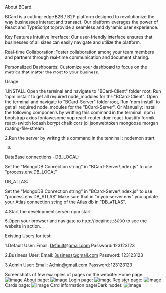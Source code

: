 About BCard.

BCard is a cutting-edge B2B / B2P platform designed to revolutionize the way businesses interact and transact.
Our platform leverages the power of React and TypeScript to provide a seamless and dynamic user experience.

Key Features
Intuitive Interface: Our user-friendly interface ensures that businesses of all sizes can easily navigate and utilize the platform.

Real-time Collaboration: Foster collaboration among your team members and partners through real-time communication and document sharing.

Personalized Dashboards: Customize your dashboard to focus on the metrics that matter the most to your business.

Usage

1.INSTALL
Open the terminal and navigate to "BCard-Client" folder root, Run 'npm install' to get all required node_modules for the "BCard-Client".
Open the terminal and navigate to "BCard-Server" folder root, Run 'npm install' to get all required node_modules for the "BCard-Server".
Or Manually:
Install the following components by writting this command in the terminal:
npm i bootstrap axios fontawesome yup react-router-dom react-toastify formik react-switch lodash bcrypt chalk cors joi jsonwebtoken mongoose morgan roating-file-stream

2.Run the server by writing this command in the terminal :
nodemon start

3.
DataBase connections -
DB_LOCAL:

Set the "MongoDB Connection string" in "BCard-Server\index.js" to use "process.env.DB_LOCAL"

DB_ATLAS:

Set the "MongoDB Connection string" in "BCard-Server\index.js" to use "process.env.DB_ATLAS"
Make sure that in "myob-server.env" you update your Atlas connection string of the Atlas db in "DB_ATLAS".

4.Start the development server: npm start

5.Open your browser and navigate to http://localhost:3000 to see the website in action.

Existing Users for test:

1.Default User:
Email: Default@gmail.com
Password: 123123123

2.Business User:
Email: Business@gmail.com
Password: 123123123

3.Admin User:
Email: Admin@gmail.com
Password: 123123123


Screenshots of few examples of pages on the website:
Home page:
![image](https://github.com/298Ron/bcard/assets/132360307/092c8bb2-e5f2-4836-83aa-5f2fbbcf2a8d)
About page:
![image](https://github.com/298Ron/bcard/assets/132360307/e8072aca-5ac4-4f8d-9056-d6c49afdad65)
Login page:
![image](https://github.com/298Ron/bcard/assets/132360307/aa710967-7b61-48de-9a9b-36aaf04c23d2)
Register page:
![image](https://github.com/298Ron/bcard/assets/132360307/3fd2913b-4557-4278-85db-3ba54b932cc6)
Cards page:
![image](https://github.com/298Ron/bcard/assets/132360307/2f32c70b-db21-4659-8a50-110412d9693e)
Card information page(Dark mode):
![image](https://github.com/298Ron/bcard/assets/132360307/f3308e3e-2690-49ad-9935-8e639592a75a)
